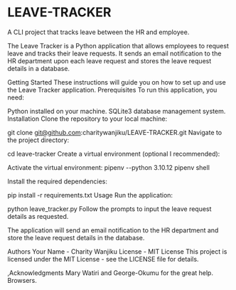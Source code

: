 # LEAVE-TRACKER
A CLI project that tracks leave between the HR and employee.

The Leave Tracker is a Python application that allows employees to request leave and tracks their leave requests. It sends an email notification to the HR department upon each leave request and stores the leave request details in a database.

<th>Getting Started<th>
These instructions will guide you on how to set up and use the Leave Tracker application.

<th>Prerequisites<th>
To run this application, you need:

Python installed on your machine.
SQLite3 database management system.
Installation
Clone the repository to your local machine:

git clone git@github.com:charitywanjiku/LEAVE-TRACKER.git
Navigate to the project directory:

cd leave-tracker
Create a virtual environment (optional I recommended):

Activate the virtual environment:
pipenv --python 3.10.12
pipenv shell

Install the required dependencies:

pip install -r requirements.txt
Usage
Run the application:


python leave_tracker.py
Follow the prompts to input the leave request details as requested.

The application will send an email notification to the HR department and store the leave request details in the database.

<th>Authors<th>
Your Name - Charity Wanjiku
License - MIT License
This project is licensed under the MIT License - see the LICENSE file for details.

,<th>Acknowledgments<th>
Mary Watiri  and George-Okumu for the great help.
Browsers.


